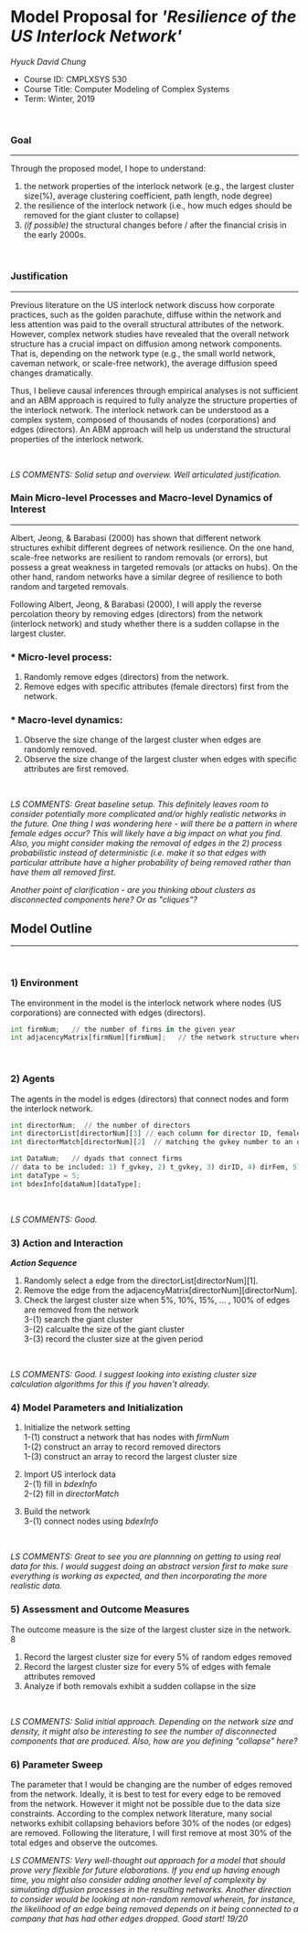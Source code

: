 # Model Proposal for _'Resilience of the US Interlock Network'_

_Hyuck David Chung_

* Course ID: CMPLXSYS 530
* Course Title: Computer Modeling of Complex Systems
* Term: Winter, 2019

&nbsp; 
### Goal 
*****
Through the proposed model, I hope to understand:
1) the network properties of the interlock network (e.g., the largest cluster size(%), average clustering coefficient, path length, node degree)
2) the resilience of the interlock network (i.e., how much edges should be removed for the giant cluster to collapse)
3) _(if possible)_  the structural changes before / after the financial crisis in the early 2000s.

&nbsp;  
### Justification
****
Previous literature on the US interlock network discuss how corporate practices, such as the golden parachute, diffuse within the network and less attention was paid to the overall structural attributes of the network. However, complex network studies have revealed that the overall network structure has a crucial impact on diffusion among network components. That is, depending on the network type (e.g., the small world network, caveman network, or scale-free network), the average diffusion speed changes dramatically.

Thus, I believe causal inferences through empirical analyses is not sufficient and an ABM approach is required to fully analyze the structure properties of the interlock network. The interlock network can be understood as a complex system, composed of thousands of nodes (corporations) and edges (directors). An ABM approach will help us understand the structural properties of the interlock network.

&nbsp; 

*LS COMMENTS: Solid setup and overview. Well articulated justification.*

### Main Micro-level Processes and Macro-level Dynamics of Interest
****

Albert, Jeong, & Barabasi (2000) has shown that different network structures exhibit different degrees of network resilience. On the one hand, scale-free networks are resilient to random removals (or errors), but possess a great weakness in targeted removals (or attacks on hubs). On the other hand, random networks have a similar degree of resilience to both random and targeted removals.

Following Albert, Jeong, & Barabasi (2000), I will apply the reverse percolation theory by removing edges (directors) from the network (interlock network) and study whether there is a sudden collapse in the largest cluster.

### * Micro-level process:
1. Randomly remove edges (directors) from the network.  
2. Remove edges with specific attributes (female directors) first from the network.

### * Macro-level dynamics:
1. Observe the size change of the largest cluster when edges are randomly removed.
2. Observe the size change of the largest cluster when edges with specific attributes are first removed.

&nbsp; 

*LS COMMENTS: Great baseline setup. This definitely leaves room to consider potentially more complicated and/or highly realistic networks in the future. One thing I was wondering here - will there be a pattern in where female edges occur? This will likely have a big impact on what you find. Also, you might consider making the removal of edges in the 2) process probabilistic instead of deterministic (i.e. make it so that edges with particular attribute have a higher probability of being removed rather than have them all removed first.*

*Another point of clarification - are you thinking about clusters as disconnected components here? Or as "cliques"?*

## Model Outline
****
&nbsp; 
### 1) Environment
The environment in the model is the interlock network where nodes (US corporations) are connected with edges (directors).

```python
int firmNum;   // the number of firms in the given year
int adjacencyMatrix[firmNum][firmNum];   // the network structure where the value is equal to 1 if two nodes are connected, 0 if not.
```

&nbsp; 
### 2) Agents
The agents in the model is edges (directors) that connect nodes and form the interlock network.

```python
int directorNum;  // the number of directors
int directorList[directorNum][3] // each column for director ID, female director, ethinicity
int directorMatch[directorNum][2]  // matching the gvkey number to an ordered sequence

int DataNum;   // dyads that connect firms
// data to be included: 1) f_gvkey, 2) t_gvkey, 3) dirID, 4) dirFem, 5) ethinicity
int dataType = 5; 
int bdexInfo[dataNum][dataType];
```

&nbsp; 

*LS COMMENTS: Good.* 

### 3) Action and Interaction 
 
**_Action Sequence_**

1. Randomly select a edge from the directorList[directorNum][1].
2. Remove the edge from the adjacencyMatrix[directorNum][directorNum].
3. Check the largest cluster size when 5%, 10%, 15%, ... , 100% of edges are removed from the network<br>
3-(1) search the giant cluster<br>
3-(2) calcualte the size of the giant cluster<br>
3-(3) record the cluster size at the given period<br>

&nbsp; 

*LS COMMENTS: Good. I suggest looking into existing cluster size calculation algorithms for this if you haven't already.*

### 4) Model Parameters and Initialization

1. Initialize the network setting<br>
 1-(1) construct a network that has nodes with _firmNum_<br>
 1-(2) construct an array to record removed directors<br>
 1-(3) construct an array to record the largest cluster size<br>


2. Import US interlock data<br>
 2-(1) fill in _bdexInfo_<br>
 2-(2) fill in _directorMatch_<br>


3. Build the network<br>
 3-(1) connect nodes using _bdexInfo_<br>

&nbsp; 

*LS COMMENTS: Great to see you are plannning on getting to using real data for this. I would suggest doing an abstract version first to make sure everything is working as expected, and then incorporating the more realistic data.*

### 5) Assessment and Outcome Measures
The outcome measure is the size of the largest cluster size in the network.
8
1. Record the largest cluster size for every 5% of random edges removed
2. Record the largest cluster size for every 5% of edges with female attributes removed
3. Analyze if both removals exhibit a sudden collapse in the size

&nbsp; 

*LS COMMENTS: Solid initial approach. Depending on the network size and density, it might also be interesting to see the number of disconnected components that are produced. Also, how are you defining "collapse" here?*

### 6) Parameter Sweep
The parameter that I would be changing are the number of edges removed from the network.
Ideally, it is best to test for every edge to be removed from the network.
However it might not be possible due to the data size constraints.
According to the complex network literature, many social networks exhibit collapsing behaviors before 30% of the nodes (or edges) are removed. Following the literature, I will first remove at most 30% of the total edges and observe the outcomes.

*LS COMMENTS: Very well-thought out approach for a model that should prove very flexible for future elaborations. If you end up having enough time, you might also consider adding another level of complexity by simulating diffusion processes in the resulting networks. Another direction to consider would be looking at non-random removal wherein, for instance, the likelihood of an edge being removed depends on it being connected to a company that has had other edges dropped. Good start! 19/20*
